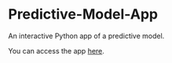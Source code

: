 # Predictive-Model-App

An interactive Python app of a predictive model.

You can access the app [here](https://fictional-space-succotash-qrqj4r4xj5qc456g-8501.app.github.dev/).
